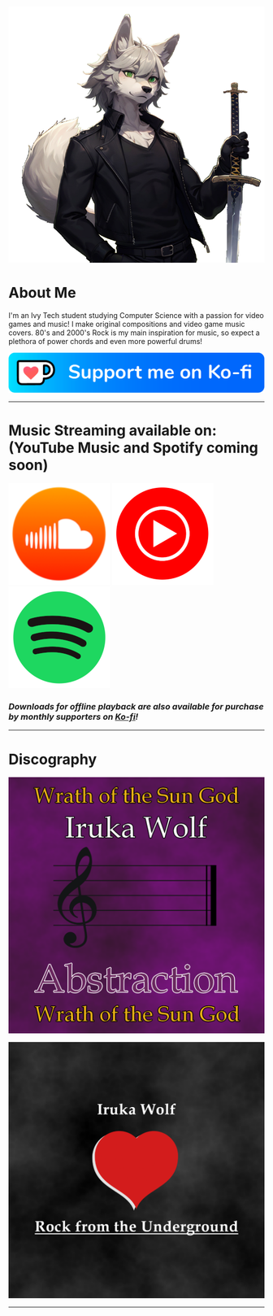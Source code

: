 ![Profile Avatar](images/pfp.png)

# About Me

I'm an Ivy Tech student studying Computer Science with a passion for video games and music! I make original compositions and video game music covers. 80's and 2000's Rock is my main inspiration for music, so expect a plethora of power chords and even more powerful drums!

[![Ko-fi](images/kofi_button_blue.png)](https://ko-fi.com/irukawolf)

---

# Music Streaming available on: (YouTube Music and Spotify coming soon)
[![SoundCloud](images/soundcloud.png)](https://soundcloud.com/iruka-wolf/)  ![YouTube Music](images/ytmusic.png) ![Spotify](images/spotify.png)

### *Downloads for offline playback are also available for purchase by monthly supporters on [Ko-fi](https://ko-fi.com/irukawolf/shop)!*

---

# Discography

[![Wrath of the Sun God](images/Abstraction.png)](https://ko-fi.com/post/Wrath-of-the-Sun-God-is-now-streaming-on-SoundClou-U7U8118QVY)

[![Rock from the Underground](images/EP-1.png)](https://ko-fi.com/post/Rock-from-the-Underground-EP-on-Soundcloud-P5P3116F57)

---

<!--# Mods
![Plight of Eldra Romhack](images/plight-of-eldra.png)

### An in-development romhack for Ocarina of Time: Master Quest Debug featuring a custom story, dungeons, progression, and music! It is currently in the alpha stages, so there is no public build available yet. -->
